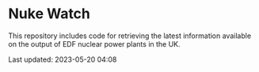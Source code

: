 # Nuke Watch

This repository includes code for retrieving the latest information available on the output of EDF nuclear power plants in the UK.

Last updated: 2023-05-20 04:08